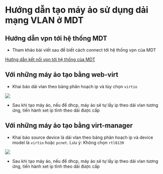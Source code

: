 # Hướng dẫn tạo máy ảo sử dụng dải mạng VLAN ở MDT

## Hướng dẫn vpn tới hệ thống MDT

- Tham khảo bài viết sau để biết cách connect tới hệ thống vpn của MDT

[Hướng dẫn kết nối vpn tới hệ thống của MDT](https://github.com/thaonguyenvan/meditech-thuctap/blob/master/ThaoNV/ghichep-pfsense/docs/connect-vpn.md)

## Với những máy ảo tạo bằng web-virt

- Khai báo dải vlan theo bảng phân hoạch ip và tùy chọn `virtio`

<img src="https://i.imgur.com/C2DUp7d.png">

- Sau khi tạo máy ảo, nếu để dhcp, máy ảo sẽ tự lấy ip theo dải vlan tương ứng, tiến hành set ip tĩnh theo dải được cấp

## Với những máy ảo tạo bằng virt-manager

- Khai báo source device là dải vlan theo bảng phân hoạch ip và device model là `virtio` hoặc `pcnet`.
Lưu ý: Không chọn `rtl8139`

<img src="https://i.imgur.com/JldlR0f.png">

- Sau khi tạo máy ảo, nếu để dhcp, máy ảo sẽ tự lấy ip theo dải vlan tương ứng, tiến hành set ip tĩnh theo dải được cấp

